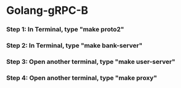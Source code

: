 # Golang-gRPC-B
### Step 1: In Terminal, type "make proto2"
### Step 2: In Terminal, type "make bank-server"
### Step 3: Open another terminal, type "make user-server"
### Step 4: Open another terminal, type "make proxy"

